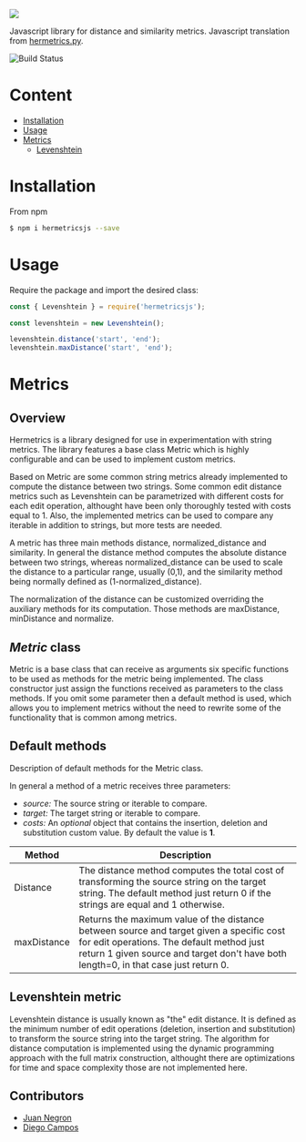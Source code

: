 ![](https://res.cloudinary.com/dlacw28m9/image/upload/v1583255567/hermetrics.js_wmbdhh.png)


Javascript library for distance and similarity metrics. Javascript translation from [hermetrics.py](https://github.com/kampamocha/hermetrics).

![Build Status](https://travis-ci.com/weylermaldonado/hermetricsjs.svg?branch=master)

# Content

* [Installation](#installation)
* [Usage](#usage)
* [Metrics](#metrics)
  * [Levenshtein]((#levenshtein))

# Installation <a name="installation"></a>

From npm

```bash
$ npm i hermetricsjs --save
```


# Usage <a name="usage"></a>

Require the package and import the desired class:
```javascript
const { Levenshtein } = require('hermetricsjs');

const levenshtein = new Levenshtein();

levenshtein.distance('start', 'end');
levenshtein.maxDistance('start', 'end');
```
# Metrics <a name="metrics"></a>

## Overview

Hermetrics is a library designed for use in experimentation with string metrics. The library features a base class Metric which is highly configurable and can be used to implement custom metrics.

Based on Metric are some common string metrics already implemented to compute the distance between two strings. Some common edit distance metrics such as Levenshtein can be parametrized with different costs for each edit operation, althought have been only thoroughly tested with costs equal to 1. Also, the implemented metrics can be used to compare any iterable in addition to strings, but more tests are needed.

A metric has three main methods distance, normalized_distance and similarity. In general the distance method computes the absolute distance between two strings, whereas normalized_distance can be used to scale the distance to a particular range, usually (0,1), and the similarity method being normally defined as (1-normalized_distance).

The normalization of the distance can be customized overriding the auxiliary methods for its computation. Those methods are maxDistance, minDistance and normalize.

## *Metric* class

Metric is a base class that can receive as arguments six specific functions to be used as methods for the metric being implemented. The class constructor just assign the functions received as parameters to the class methods. If you omit some parameter then a default method is used, which allows you to implement metrics without the need to rewrite some of the functionality that is common among metrics.

## Default methods

Description of default methods for the Metric class.

In general a method of a metric receives three parameters:

- *source:* The source string or iterable to compare.
- *target:* The target string or iterable to compare.
- *costs:* An *optional* object that contains the insertion, deletion and substitution custom value. By default the value is **1**.

|Method | Description |
|--------|-------------|
|Distance| The distance method computes the total cost of transforming the source string on the target string. The default method just return 0 if the strings are equal and 1 otherwise.|
|maxDistance| Returns the maximum value of the distance between source and target given a specific cost for edit operations. The default method just return 1 given source and target don't have both length=0, in that case just return 0. |


## Levenshtein metric  <a name="levenshtein"></a>
Levenshtein distance is usually known as "the" edit distance. It is defined as the minimum number of edit operations (deletion, insertion and substitution) to transform the source string into the target string. The algorithm for distance computation is implemented using the dynamic programming approach with the full matrix construction, althought there are optimizations for time and space complexity those are not implemented here.

## Contributors

-  [Juan Negron](https://github.com/juan-negron)
-  [Diego Campos](https://github.com/kampamocha)